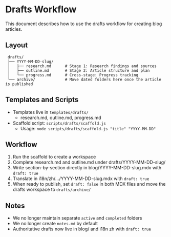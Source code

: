 # Drafts Workflow

This document describes how to use the drafts workflow for creating blog articles.

## Layout

```
 drafts/
 ├── YYYY-MM-DD-slug/
 │   ├── research.md      # Stage 1: Research findings and sources
 │   ├── outline.md       # Stage 2: Article structure and plan
 │   └── progress.md      # Cross-stage: Progress tracking
 └── archive/             # Move dated folders here once the article is published
```

## Templates and Scripts

- Templates live in `templates/drafts/`
  - research.md, outline.md, progress.md
- Scaffold script: `scripts/drafts/scaffold.js`
  - Usage: `node scripts/drafts/scaffold.js "title" "YYYY-MM-DD"`

## Workflow

1. Run the scaffold to create a workspace
2. Complete research.md and outline.md under drafts/YYYY-MM-DD-slug/
3. Write section-by-section directly in blog/YYYY-MM-DD-slug.mdx with `draft: true`
4. Translate in i18n/zh/.../YYYY-MM-DD-slug.mdx with `draft: true`
5. When ready to publish, set `draft: false` in both MDX files and move the drafts workspace to `drafts/archive/`

## Notes

- We no longer maintain separate `active` and `completed` folders
- We no longer create `notes.md` by default
- Authoritative drafts now live in blog/ and i18n zh with `draft: true`
